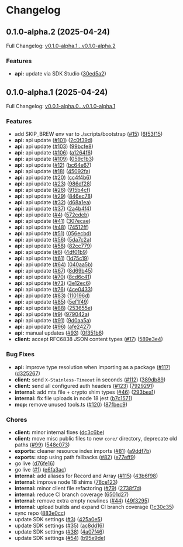 # Changelog

## 0.1.0-alpha.2 (2025-04-24)

Full Changelog: [v0.1.0-alpha.1...v0.1.0-alpha.2](https://github.com/useschedo/node-typescript-sdk/compare/v0.1.0-alpha.1...v0.1.0-alpha.2)

### Features

* **api:** update via SDK Studio ([30ed5a2](https://github.com/useschedo/node-typescript-sdk/commit/30ed5a2228444af7332f47a76b5fb49e6323abd9))

## 0.1.0-alpha.1 (2025-04-24)

Full Changelog: [v0.0.1-alpha.0...v0.1.0-alpha.1](https://github.com/useschedo/node-typescript-sdk/compare/v0.0.1-alpha.0...v0.1.0-alpha.1)

### Features

* add SKIP_BREW env var to ./scripts/bootstrap ([#15](https://github.com/useschedo/node-typescript-sdk/issues/15)) ([6f53f15](https://github.com/useschedo/node-typescript-sdk/commit/6f53f152eeff3f97c75982f8a2a5cac77c8dd2cf))
* **api:** api update ([#101](https://github.com/useschedo/node-typescript-sdk/issues/101)) ([2c0f39d](https://github.com/useschedo/node-typescript-sdk/commit/2c0f39db55dc4b873d60965363298b0c81c2ed15))
* **api:** api update ([#103](https://github.com/useschedo/node-typescript-sdk/issues/103)) ([99bcfe8](https://github.com/useschedo/node-typescript-sdk/commit/99bcfe8841fe73ccad452d91fc48d65a5518862a))
* **api:** api update ([#106](https://github.com/useschedo/node-typescript-sdk/issues/106)) ([a1264f6](https://github.com/useschedo/node-typescript-sdk/commit/a1264f64243a51350a3f4bdf4f6c798ec04a336f))
* **api:** api update ([#109](https://github.com/useschedo/node-typescript-sdk/issues/109)) ([059c1b3](https://github.com/useschedo/node-typescript-sdk/commit/059c1b3f3733e8950e140d73d127a7d9433736b7))
* **api:** api update ([#12](https://github.com/useschedo/node-typescript-sdk/issues/12)) ([bc64e67](https://github.com/useschedo/node-typescript-sdk/commit/bc64e6747f0a0115774d88947d1a59eeb44aae8b))
* **api:** api update ([#18](https://github.com/useschedo/node-typescript-sdk/issues/18)) ([45092fa](https://github.com/useschedo/node-typescript-sdk/commit/45092fa83c929863a72dc0ad5001869346231a7c))
* **api:** api update ([#20](https://github.com/useschedo/node-typescript-sdk/issues/20)) ([cc4f4b6](https://github.com/useschedo/node-typescript-sdk/commit/cc4f4b64b2f1af8ecdf4f022fa5e0ac5a3099f55))
* **api:** api update ([#23](https://github.com/useschedo/node-typescript-sdk/issues/23)) ([986df28](https://github.com/useschedo/node-typescript-sdk/commit/986df283e1b3aa47d8fcfe5473fcb9076dde6621))
* **api:** api update ([#26](https://github.com/useschedo/node-typescript-sdk/issues/26)) ([915b4cf](https://github.com/useschedo/node-typescript-sdk/commit/915b4cff817af2424bf803d6fe8022a6cc3b43e5))
* **api:** api update ([#29](https://github.com/useschedo/node-typescript-sdk/issues/29)) ([846ec78](https://github.com/useschedo/node-typescript-sdk/commit/846ec78292ced4d0f0f494e4fd4af1bb281a48bb))
* **api:** api update ([#32](https://github.com/useschedo/node-typescript-sdk/issues/32)) ([d68a1ea](https://github.com/useschedo/node-typescript-sdk/commit/d68a1eacfdcb379ac042221a50741e58d8bf735b))
* **api:** api update ([#37](https://github.com/useschedo/node-typescript-sdk/issues/37)) ([2a4b4f4](https://github.com/useschedo/node-typescript-sdk/commit/2a4b4f4d5140b1580bc96413d76b510e32445076))
* **api:** api update ([#4](https://github.com/useschedo/node-typescript-sdk/issues/4)) ([572cdeb](https://github.com/useschedo/node-typescript-sdk/commit/572cdeb0f4098d68d11955d71f81979f114a875a))
* **api:** api update ([#41](https://github.com/useschedo/node-typescript-sdk/issues/41)) ([307ecae](https://github.com/useschedo/node-typescript-sdk/commit/307ecaeeb3897276dc6ec0cbab4f0aedf2d58020))
* **api:** api update ([#48](https://github.com/useschedo/node-typescript-sdk/issues/48)) ([74512ff](https://github.com/useschedo/node-typescript-sdk/commit/74512ffe1a279b7f5fc4855af458d28d1f761c16))
* **api:** api update ([#51](https://github.com/useschedo/node-typescript-sdk/issues/51)) ([056ecbd](https://github.com/useschedo/node-typescript-sdk/commit/056ecbd37cd8c17bdcca43df2282e9793cb3a75c))
* **api:** api update ([#56](https://github.com/useschedo/node-typescript-sdk/issues/56)) ([5da7c2a](https://github.com/useschedo/node-typescript-sdk/commit/5da7c2a8d967743e02e9b36cef893f297aea8dff))
* **api:** api update ([#58](https://github.com/useschedo/node-typescript-sdk/issues/58)) ([82cc779](https://github.com/useschedo/node-typescript-sdk/commit/82cc779605a6ced9867967e26bf9b4a2bf6a26cc))
* **api:** api update ([#6](https://github.com/useschedo/node-typescript-sdk/issues/6)) ([4df01b9](https://github.com/useschedo/node-typescript-sdk/commit/4df01b9a312b24c14237a90174ab45b3a7f315a8))
* **api:** api update ([#61](https://github.com/useschedo/node-typescript-sdk/issues/61)) ([1d75c19](https://github.com/useschedo/node-typescript-sdk/commit/1d75c199019c1df4644e1801f495706abd900f10))
* **api:** api update ([#64](https://github.com/useschedo/node-typescript-sdk/issues/64)) ([040aa5b](https://github.com/useschedo/node-typescript-sdk/commit/040aa5b9879bd684768f9e810a0c2227fcef1d74))
* **api:** api update ([#67](https://github.com/useschedo/node-typescript-sdk/issues/67)) ([8d69b45](https://github.com/useschedo/node-typescript-sdk/commit/8d69b451a997becb3a6426e994850e8988d21ca3))
* **api:** api update ([#70](https://github.com/useschedo/node-typescript-sdk/issues/70)) ([8cd6c41](https://github.com/useschedo/node-typescript-sdk/commit/8cd6c417ecf8a5552113b389e9d900cdee6bbeaa))
* **api:** api update ([#73](https://github.com/useschedo/node-typescript-sdk/issues/73)) ([3e12ec6](https://github.com/useschedo/node-typescript-sdk/commit/3e12ec60a2a8919f075f83dbe537b9e5e97b366b))
* **api:** api update ([#76](https://github.com/useschedo/node-typescript-sdk/issues/76)) ([4ce0433](https://github.com/useschedo/node-typescript-sdk/commit/4ce0433e8a8c1f3c618a2e33030ac73b6ec57c66))
* **api:** api update ([#83](https://github.com/useschedo/node-typescript-sdk/issues/83)) ([110196d](https://github.com/useschedo/node-typescript-sdk/commit/110196d95d9df0388bf8df850987a89604132da7))
* **api:** api update ([#85](https://github.com/useschedo/node-typescript-sdk/issues/85)) ([5ef1f49](https://github.com/useschedo/node-typescript-sdk/commit/5ef1f49d7b344fbe82f2a5a6cbc27ece42ccbb94))
* **api:** api update ([#88](https://github.com/useschedo/node-typescript-sdk/issues/88)) ([253655e](https://github.com/useschedo/node-typescript-sdk/commit/253655e4f886b46072c46d36919dd8dcda9a79b2))
* **api:** api update ([#9](https://github.com/useschedo/node-typescript-sdk/issues/9)) ([979042a](https://github.com/useschedo/node-typescript-sdk/commit/979042a1a80501d00c802514b23a6b543a0473e8))
* **api:** api update ([#91](https://github.com/useschedo/node-typescript-sdk/issues/91)) ([9d0aa5a](https://github.com/useschedo/node-typescript-sdk/commit/9d0aa5a0b1023e090dfd28f4f2b758a391d94951))
* **api:** api update ([#96](https://github.com/useschedo/node-typescript-sdk/issues/96)) ([afe2427](https://github.com/useschedo/node-typescript-sdk/commit/afe242717179e1330825bf782dc1c4455451afbc))
* **api:** manual updates ([#93](https://github.com/useschedo/node-typescript-sdk/issues/93)) ([0f351b6](https://github.com/useschedo/node-typescript-sdk/commit/0f351b6cb1f0dfde171e039eac728a8cf353c50c))
* **client:** accept RFC6838 JSON content types ([#17](https://github.com/useschedo/node-typescript-sdk/issues/17)) ([589e3e4](https://github.com/useschedo/node-typescript-sdk/commit/589e3e4882ca89e9593d4776a0e9ca173263f9a2))


### Bug Fixes

* **api:** improve type resolution when importing as a package ([#117](https://github.com/useschedo/node-typescript-sdk/issues/117)) ([d325267](https://github.com/useschedo/node-typescript-sdk/commit/d325267e7d12c0f5bf7fa59b599c382eecc89dba))
* **client:** send `X-Stainless-Timeout` in seconds ([#112](https://github.com/useschedo/node-typescript-sdk/issues/112)) ([389db89](https://github.com/useschedo/node-typescript-sdk/commit/389db898699d236d71ac91ee7229bf2f7e9a04f6))
* **client:** send all configured auth headers ([#123](https://github.com/useschedo/node-typescript-sdk/issues/123)) ([7929291](https://github.com/useschedo/node-typescript-sdk/commit/792929129060ca208d8455cb5a720bf6fa3e5309))
* **internal:** add mts file + crypto shim types ([#46](https://github.com/useschedo/node-typescript-sdk/issues/46)) ([293bea1](https://github.com/useschedo/node-typescript-sdk/commit/293bea118517fc1840ba477d27ad960ab24a594d))
* **internal:** fix file uploads in node 18 jest ([b7c1571](https://github.com/useschedo/node-typescript-sdk/commit/b7c1571f76c9d3b178feab7721cec166f18e4eb5))
* **mcp:** remove unused tools.ts ([#120](https://github.com/useschedo/node-typescript-sdk/issues/120)) ([87fbec9](https://github.com/useschedo/node-typescript-sdk/commit/87fbec9d588ee5d3b5980364a8b2d632fedf1e5a))


### Chores

* **client:** minor internal fixes ([dc3c6be](https://github.com/useschedo/node-typescript-sdk/commit/dc3c6bea2f71d78c43b6283468dc2fdaef10a9a4))
* **client:** move misc public files to new `core/` directory, deprecate old paths ([#99](https://github.com/useschedo/node-typescript-sdk/issues/99)) ([548c073](https://github.com/useschedo/node-typescript-sdk/commit/548c073006b7a2c3c84ba3158160bcdacc13f53c))
* **exports:** cleaner resource index imports ([#81](https://github.com/useschedo/node-typescript-sdk/issues/81)) ([a9ddf7b](https://github.com/useschedo/node-typescript-sdk/commit/a9ddf7b81abd10fb5daf8cac58fe6d68b1f8a84d))
* **exports:** stop using path fallbacks ([#82](https://github.com/useschedo/node-typescript-sdk/issues/82)) ([e77eff9](https://github.com/useschedo/node-typescript-sdk/commit/e77eff9c83d04934a3b876a980801875af445912))
* go live ([d76fe16](https://github.com/useschedo/node-typescript-sdk/commit/d76fe16250d9117dcb8281ff0b3e59828dd9bbd0))
* go live ([#1](https://github.com/useschedo/node-typescript-sdk/issues/1)) ([e6fa3ac](https://github.com/useschedo/node-typescript-sdk/commit/e6fa3ac2de6607d02e0dbe36d2d221d78cdb52b0))
* **internal:** add aliases for Record and Array ([#115](https://github.com/useschedo/node-typescript-sdk/issues/115)) ([43b6f98](https://github.com/useschedo/node-typescript-sdk/commit/43b6f987f9102badc95be8b2166481620500256a))
* **internal:** improve node 18 shims ([78ce123](https://github.com/useschedo/node-typescript-sdk/commit/78ce123d0b25892357141e0d02ccec64cb201f37))
* **internal:** minor client file refactoring ([#79](https://github.com/useschedo/node-typescript-sdk/issues/79)) ([2738f7d](https://github.com/useschedo/node-typescript-sdk/commit/2738f7d4a1d4f6a3f7bb6a72d46aa8c93e7cfec2))
* **internal:** reduce CI branch coverage ([6501d27](https://github.com/useschedo/node-typescript-sdk/commit/6501d277b0e8f8b32e28eb0bca37b83ffc58adf6))
* **internal:** remove extra empty newlines ([#44](https://github.com/useschedo/node-typescript-sdk/issues/44)) ([49f3295](https://github.com/useschedo/node-typescript-sdk/commit/49f32955842ac9fe156aabad2ec22c6ecbb7904c))
* **internal:** upload builds and expand CI branch coverage ([1c30c35](https://github.com/useschedo/node-typescript-sdk/commit/1c30c355e5b754eff897de2d98e45d65c63129e7))
* sync repo ([883e0cc](https://github.com/useschedo/node-typescript-sdk/commit/883e0cc581c971262413e80451690e230194729b))
* update SDK settings ([#3](https://github.com/useschedo/node-typescript-sdk/issues/3)) ([425a0e5](https://github.com/useschedo/node-typescript-sdk/commit/425a0e5f1c547a36cd79efb8d4bedd486b37a876))
* update SDK settings ([#35](https://github.com/useschedo/node-typescript-sdk/issues/35)) ([ac8dd16](https://github.com/useschedo/node-typescript-sdk/commit/ac8dd16fdfae9f49992c760ea926d04f9dc0d6d6))
* update SDK settings ([#38](https://github.com/useschedo/node-typescript-sdk/issues/38)) ([4a07f46](https://github.com/useschedo/node-typescript-sdk/commit/4a07f46d4eea92469245d4a8ad69bc32097ac3f3))
* update SDK settings ([#54](https://github.com/useschedo/node-typescript-sdk/issues/54)) ([b95e9de](https://github.com/useschedo/node-typescript-sdk/commit/b95e9defe34e5a82395f1986d2deb2f8809b2fd9))
